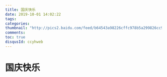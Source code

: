 ```yaml
---
title: 国庆快乐
date: 2019-10-01 14:02:22
tags: 
categories: 
thumbnail: "http://pics2.baidu.com/feed/b64543a98226cffc978b5a299826cc95f703eab1.png?token=da7f37e619711875e9f30f00862a8d31&s=D4B55B7E42629F4F0E5BDEBA0300C00A"
comments: 
toc: true
disqusId: ccyhweb
---
```

# 国庆快乐

<!-- more -->
